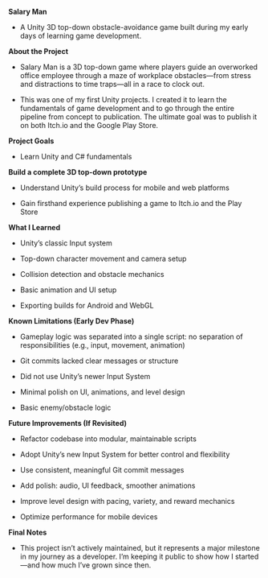 **Salary Man**

- A Unity 3D top-down obstacle-avoidance game built during my early days of learning game development.


**About the Project**

- Salary Man is a 3D top-down game where players guide an overworked office employee through a maze of workplace obstacles—from stress and distractions to time traps—all in a race to clock out.

- This was one of my first Unity projects. I created it to learn the fundamentals of game development and to go through the entire pipeline from concept to publication. The ultimate goal was to publish it on both Itch.io and the Google Play Store.


**Project Goals**

- Learn Unity and C# fundamentals


**Build a complete 3D top-down prototype**

- Understand Unity’s build process for mobile and web platforms

- Gain firsthand experience publishing a game to Itch.io and the Play Store


**What I Learned**

- Unity’s classic Input system

- Top-down character movement and camera setup

- Collision detection and obstacle mechanics

- Basic animation and UI setup

- Exporting builds for Android and WebGL


**Known Limitations (Early Dev Phase)**

- Gameplay logic was separated into a single script: no separation of responsibilities (e.g., input, movement, animation)

- Git commits lacked clear messages or structure

- Did not use Unity’s newer Input System

- Minimal polish on UI, animations, and level design

- Basic enemy/obstacle logic


**Future Improvements (If Revisited)**

- Refactor codebase into modular, maintainable scripts

- Adopt Unity’s new Input System for better control and flexibility

- Use consistent, meaningful Git commit messages

- Add polish: audio, UI feedback, smoother animations

- Improve level design with pacing, variety, and reward mechanics

- Optimize performance for mobile devices


**Final Notes**

- This project isn’t actively maintained, but it represents a major milestone in my journey as a developer. I’m keeping it public to show how I started—and how much I’ve grown since then.
